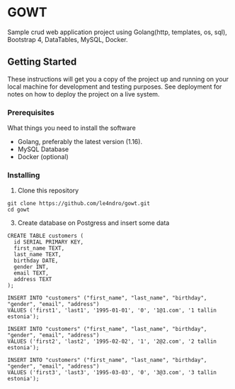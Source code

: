 # GOWT
Sample crud web application project using Golang(http, templates, os, sql), Bootstrap 4, DataTables, MySQL, Docker.

## Getting Started

These instructions will get you a copy of the project up and running on your local machine for development and testing purposes. See deployment for notes on how to deploy the project on a live system.

### Prerequisites

What things you need to install the software

* Golang, preferably the latest version (1.16).
* MySQL Database
* Docker (optional)

### Installing

1. Clone this repository

```
git clone https://github.com/le4ndro/gowt.git
cd gowt
```

3. Create database on Postgress and insert some data

```
CREATE TABLE customers (
  id SERIAL PRIMARY KEY,
  first_name TEXT,
  last_name TEXT,
  birthday DATE,
  gender INT,
  email TEXT,
  address TEXT
);

INSERT INTO "customers" ("first_name", "last_name", "birthday", "gender", "email", "address")
VALUES ('first1', 'last1', '1995-01-01', '0', '1@1.com', '1 tallin estonia');

INSERT INTO "customers" ("first_name", "last_name", "birthday", "gender", "email", "address")
VALUES ('first2', 'last2', '1995-02-02', '1', '2@2.com', '2 tallin estonia');

INSERT INTO "customers" ("first_name", "last_name", "birthday", "gender", "email", "address")
VALUES ('first3', 'last3', '1995-03-03', '0', '3@3.com', '3 tallin estonia');
```
